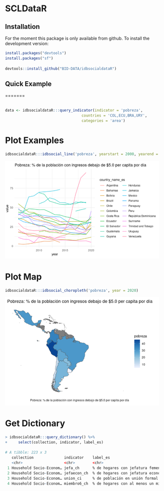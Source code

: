 
# SCLDataR


## Installation
For the moment this package is only available from github.
To install the development version:

``` r
install.packages("devtools")
install.packages("sf")

devtools::install_github("BID-DATA/idbsocialdataR") 
```

## Quick Example
=======

``` r

data <- idbsocialdataR:::query_indicator(indicator = 'pobreza',
                                   countries = 'COL,ECU,BRA,URY',
                                   categories = 'area')
```



# Plot Examples
``` r
idbsocialdataR:::idbsocial_line('pobreza', yearstart = 2000, yearend = 2020 )
```

![e_g](inst/img/plot_line.png)


# Plot Map
``` r
idbsocialdataR:::idbsocial_choropleth('pobreza', year = 2020)

```

![e_g](inst/img/plot_map.png)



# Get Dictionary
```r
> idbsocialdataR:::query_dictionary() %>% 
+     select(collection, indicator, label_es)

# A tibble: 223 x 3
   collection              indicator    label_es                             
   <chr>                   <chr>        <chr>                                
 1 Household Socio-Econom… jefa_ch      % de hogares con jefatura femenina   
 2 Household Socio-Econom… jefaecon_ch  % de hogares con jefatura económica …
 3 Household Socio-Econom… union_ci     % de población en unión formal o inf…
 4 Household Socio-Econom… miembro6_ch  % de hogares con al menos un miembro…
```
